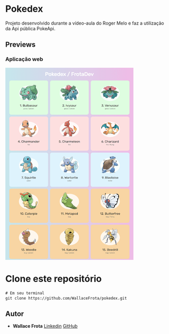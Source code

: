 # Pokedex
Projeto desenvolvido durante a vídeo-aula do Roger Melo e faz a utilização da Api pública PokeApi.

## Previews
### Aplicação web
<img src="https://github.com/WallaceFrota/pokedex/blob/main/preview/pokedex.png?raw=true" alt="pokedex" width="400" height="600"/>

# Clone este repositório
```
# Em seu terminal
git clone https://github.com/WallaceFrota/pokedex.git
```

## Autor
* **Wallace Frota**
[Linkedin](https://linkedin.com/in/wallacefrota)
[GitHub](https://github.com/WallaceFrota)
